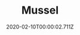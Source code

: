 ---
templateKey: blog-post
title: Mussel
type: Fish
description: A common bivalve that often lives in clusters.
featuredpost: false
date: 2020-02-10T00:00:02.711Z
featuredimage: /img/Mussel.png
sellPrice: 30
tags:
  - forageable
  - Crab Pot Bundle
  - Fish Stew
---